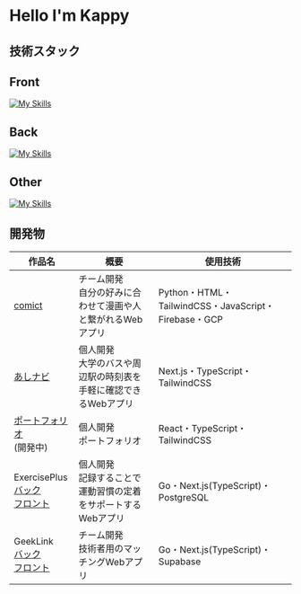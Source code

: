 # Hello I'm Kappy 

## 技術スタック
<h2>Front</h2>

[![My Skills](https://skillicons.dev/icons?i=html,css,js,ts,tailwindcss,nextjs,react)](https://skillicons.dev)

<h2>Back</h2>

[![My Skills](https://skillicons.dev/icons?i=python,flask,golang,firebase,supabase,postgres)](https://skillicons.dev)

<h2>Other</h2>

[![My Skills](https://skillicons.dev/icons?i=c,unity,git,github,docker)](https://skillicons.dev)


## 開発物

| 作品名 | 概要 | 使用技術 |
|--------|--------|--------|
| [comict](https://github.com/kou7306/comict) | チーム開発<br/>自分の好みに合わせて漫画や人と繋がれるWebアプリ | Python・HTML・TailwindCSS・JavaScript・Firebase・GCP |
| [あしナビ](https://github.com/kappy0713/ashinavi) | 個人開発<br/>大学のバスや周辺駅の時刻表を手軽に確認できるWebアプリ | Next.js・TypeScript・TailwindCSS |
| [ポートフォリオ](https://kappy-portfolio.vercel.app/)<br/>(開発中) | 個人開発<br/>ポートフォリオ | React・TypeScript・TailwindCSS |
| ExercisePlus<br/>[バック](https://github.com/kappy0713/sports_backend) <br/> [フロント](https://github.com/kappy0713/sports_frontend)| 個人開発<br/>記録することで運動習慣の定着をサポートするWebアプリ | Go・Next.js(TypeScript)・PostgreSQL |
| GeekLink<br/>[バック](https://github.com/kou7306/GeekLink_backend) <br/> [フロント](https://github.com/kou7306/GeekLink_frontend) | チーム開発<br/>技術者用のマッチングWebアプリ | Go・Next.js(TypeScript)・Supabase |


<!--
**kappy0713/kappy0713** is a ✨ _special_ ✨ repository because its `README.md` (this file) appears on your GitHub profile.

Here are some ideas to get you started:

- 🔭 I’m currently working on ...
- 🌱 I’m currently learning ...
- 👯 I’m looking to collaborate on ...
- 🤔 I’m looking for help with ...
- 💬 Ask me about ...
- 📫 How to reach me: ...
- 😄 Pronouns: ...
- ⚡ Fun fact: ...
-->
